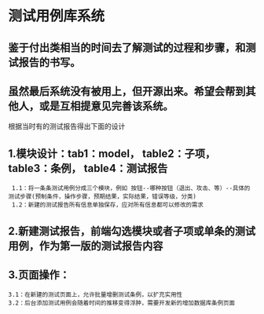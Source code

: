 # 测试用例库系统
## 鉴于付出类相当的时间去了解测试的过程和步骤，和测试报告的书写。
## 虽然最后系统没有被用上，但开源出来。希望会帮到其他人，或是互相提意见完善该系统。


根据当时有的测试报告得出下面的设计


## 1.模块设计：tab1：model， table2：子项， table3：条例， table4：测试报告
     1.1：将一条条测试用例分成三个模块，例如 按钮--哪种按钮（退出、攻击、等）--具体的测试步骤(预制条件，操作步骤，预期结果，实际结果，错误等级，分类)
     1.2：新建的测试报告所有信息单独保存，应对所有信息都可以修改的需求
## 2.新建测试报告，前端勾选模块或者子项或单条的测试用例，作为第一版的测试报告内容
## 3.页面操作：
    3.1：在新建的测试页面上，允许批量增删测试条例，以扩充实用性
    3.2：后台添加测试用例会随着时间的推移变得浮肿，需要开发新的增加数据库条例页面
  
